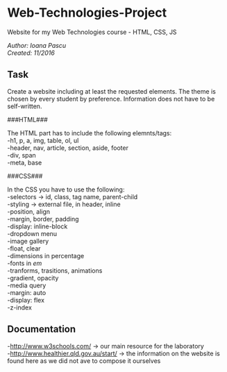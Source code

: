 # Web-Technologies-Project
Website for my Web Technologies course - HTML, CSS, JS
  
*Author: Ioana Pascu*  
*Created: 11/2016*  
  
  

Task
----

Create a website including at least the requested elements. The theme is chosen by every student by preference. Information does not have to be self-written.


###HTML###  
  
The HTML part has to include the following elemnts/tags:  
-h1, p, a, img, table, ol, ul  
-header, nav, article, section, aside, footer  
-div, span  
-meta, base  

###CSS###
  
In the CSS you have to use the following:  
-selectors -> id, class, tag name, parent-child  
-styling -> external file, <style></style> in header, inline  
-position, align  
-margin, border, padding  
-display: inline-block  
-dropdown menu  
-image gallery  
-float, clear  
-dimensions in percentage  
-fonts in *em*  
-tranforms, trasitions, animations  
-gradient, opacity  
-media query  
-margin: auto  
-display: flex  
-z-index  
  
 
Documentation
-------------
  
-http://www.w3schools.com/  ->  our main resource for the laboratory  
-http://www.healthier.qld.gov.au/start/  ->  the information on the website is found here as we did not ave to compose it ourselves
